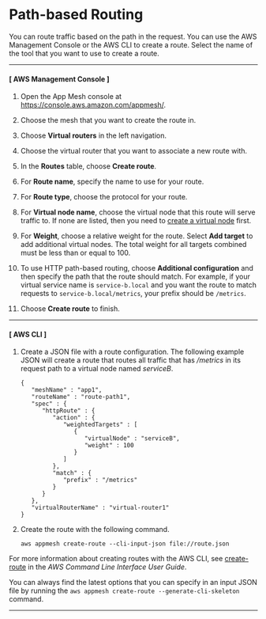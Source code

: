 # Path\-based Routing<a name="route-path"></a>

You can route traffic based on the path in the request\. You can use the AWS Management Console or the AWS CLI to create a route\. Select the name of the tool that you want to use to create a route\.

------
#### [ AWS Management Console ]

1. Open the App Mesh console at [https://console\.aws\.amazon\.com/appmesh/](https://console.aws.amazon.com/appmesh/)\.

1. Choose the mesh that you want to create the route in\.

1. Choose **Virtual routers** in the left navigation\.

1. Choose the virtual router that you want to associate a new route with\. 

1. In the **Routes** table, choose **Create route**\.

1. For **Route name**, specify the name to use for your route\.

1. For **Route type**, choose the protocol for your route\.

1. For **Virtual node name**, choose the virtual node that this route will serve traffic to\. If none are listed, then you need to [create a virtual node](https://docs.aws.amazon.com//app-mesh/latest/userguide/virtual_nodes.html) first\.

1. For **Weight**, choose a relative weight for the route\. Select **Add target** to add additional virtual nodes\. The total weight for all targets combined must be less than or equal to 100\.

1. To use HTTP path\-based routing, choose **Additional configuration** and then specify the path that the route should match\. For example, if your virtual service name is `service-b.local` and you want the route to match requests to `service-b.local/metrics`, your prefix should be `/metrics`\.

1. Choose **Create route** to finish\.

------
#### [ AWS CLI ]

1. Create a JSON file with a route configuration\. The following example JSON will create a route that routes all traffic that has */metrics* in its request path to a virtual node named *serviceB*\.

   ```
   {
      "meshName" : "app1",
      "routeName" : "route-path1",
      "spec" : {
         "httpRoute" : {
            "action" : {
               "weightedTargets" : [
                  {
                     "virtualNode" : "serviceB",
                     "weight" : 100
                  }
               ]
            },
            "match" : {
               "prefix" : "/metrics"
            }
         }
      },
      "virtualRouterName" : "virtual-router1"
   }
   ```

1. Create the route with the following command\.

   ```
   aws appmesh create-route --cli-input-json file://route.json
   ```

For more information about creating routes with the AWS CLI, see [create\-route](https://docs.aws.amazon.com/cli/latest/reference/appmesh/create-route.html) in the *AWS Command Line Interface User Guide*\.

You can always find the latest options that you can specify in an input JSON file by running the `aws appmesh create-route --generate-cli-skeleton` command\. 

------